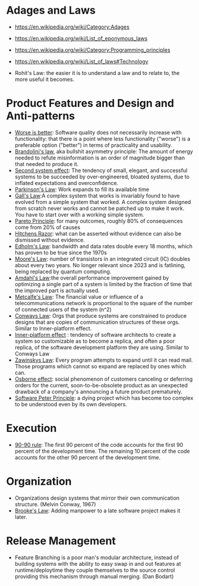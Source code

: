 # Adages and Laws
- https://en.wikipedia.org/wiki/Category:Adages
- https://en.wikipedia.org/wiki/List_of_eponymous_laws
- https://en.wikipedia.org/wiki/Category:Programming_principles
- https://en.wikipedia.org/wiki/List_of_laws#Technology

- Rohit's Law: the easier it is to understand a law and to relate to, the more useful it becomes.

# Product Features and Design and Anti-patterns
- [Worse is better](https://en.wikipedia.org/wiki/Worse_is_better): Software quality does not necessarily increase with functionality: that there is a point where less functionality ("worse") is a preferable option ("better") in terms of practicality and usability.
- [Brandolini's law](https://en.wikipedia.org/wiki/Brandolini%27s_law), aka bullshit asymmetry principle: The amount of energy needed to refute misinformation is an order of magnitude bigger than that needed to produce it.
- [Second system effect](https://en.wikipedia.org/wiki/Second-system_effect): The tendency of small, elegant, and successful systems to be succeeded by over-engineered, bloated systems, due to inflated expectations and overconfidence.
- [Parkinson's Law](https://en.wikipedia.org/wiki/Parkinson%27s_law): Work expands to fill its available time
- [Gall's Law](https://en.wikipedia.org/wiki/John_Gall_(author)#Gall's_law):A complex system that works is invariably found to have evolved from a simple system that worked. A complex system designed from scratch never works and cannot be patched up to make it work. You have to start over with a working simple system.
- [Pareto Principle](https://en.wikipedia.org/wiki/Pareto_principle): for many outcomes, roughly 80% of consequences come from 20% of causes
- [Hitchens Razor](https://en.wikipedia.org/wiki/Hitchens%27s_razor): what can be asserted without evidence can also be dismissed without evidence.
- [Edholm's Law](https://en.wikipedia.org/wiki/Edholm%27s_law): bandwidth and data rates double every 18 months, which has proven to be true since the 1970s
- [Moore's Law](https://en.wikipedia.org/wiki/Moore%27s_law): number of transistors in an integrated circuit (IC) doubles about every two years. No longer relevant since 2023 and is fatlining, being replaced by quantum computing.
- [Amdahl's Law](https://en.wikipedia.org/wiki/Amdahl%27s_law):the overall performance improvement gained by optimizing a single part of a system is limited by the fraction of time that the improved part is actually used.
- [Metcalfe's Law](https://en.wikipedia.org/wiki/Metcalfe%27s_law): The financial value or influence of a telecommunications network is proportional to the square of the number of connected users of the system (n^2)
- [Conways Law](https://en.wikipedia.org/wiki/Conway%27s_law): Orgs that produce systems are constrained to produce designs that are copies of communication structures of these orgs. Similar to Inner-platform effect.
- [Inner-platform effect](https://en.wikipedia.org/wiki/Inner-platform_effect) :  tendency of software architects to create a system so customizable as to become a replica, and often a poor replica, of the software development platform they are using. Similar to Conways Law
- [Zawinskys Law](https://en.wikipedia.org/wiki/Jamie_Zawinski#Zawinski's_Law): Every program attempts to expand until it can read mail. Those programs which cannot so expand are replaced by ones which can.
- [Osborne effect](https://en.wikipedia.org/wiki/Osborne_effect):  social phenomenon of customers canceling or deferring orders for the current, soon-to-be-obsolete product as an unexpected drawback of a company's announcing a future product prematurely.
- [Software Peter Principle](https://en.wikipedia.org/wiki/Software_Peter_principle): a dying project which has become too complex to be understood even by its own developers.

  

# Execution
- [90-90 rule](https://en.wikipedia.org/wiki/Ninety%E2%80%93ninety_rule): The first 90 percent of the code accounts for the first 90 percent of the development time. The remaining 10 percent of the code accounts for the other 90 percent of the development time.

  
# Organization
- Organizations design systems that mirror their own communication structure. (Melvin Conway, 1967)
- [Brooke's Law](https://en.wikipedia.org/wiki/Brooks%27s_law): Adding manpower to a late software project makes it later.
  
# Release Management
- Feature Branching is a poor man's modular architecture, instead of building systems with the ability to easy swap in and out features at runtime/deploytime they couple themselves to the source control providing this mechanism through manual merging.  (Dan Bodart)
